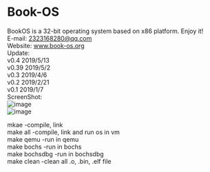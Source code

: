 # Book-OS
BookOS is a 32-bit operating system based on x86 platform. 
Enjoy it!  
E-mail: 2323168280@qq.com  
Website: www.book-os.org  
Update:  
    v0.4 2019/5/13  
    v0.39 2019/5/2  
    v0.3 2019/4/6  
    v0.2 2019/2/21  
    v0.1 2019/1/7  
ScreenShot:  
![image](https://github.com/huzichengdevelop/Book-OS/blob/master/screenshoot/start.jpg)  
![image](https://github.com/huzichengdevelop/Book-OS/blob/master/screenshoot/desktop.jpg)  

mkae		-compile, link  
make all 	-compile, link and run os in vm  
make qemu	-run in qemu  
make bochs	-run in bochs  
make bochsdbg	-run in bochsdbg  
make clean	-clean all .o, .bin, .elf file  
